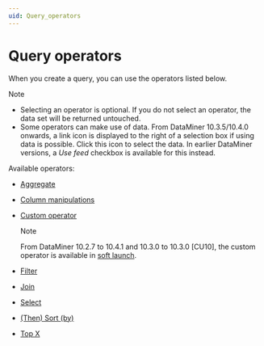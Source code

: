 ```yaml
---
uid: Query_operators
---
```


# Query operators

When you create a query, you can use the operators listed below.

> [!NOTE]
>
> - Selecting an operator is optional. If you do not select an operator, the data set will be returned untouched.
> - Some operators can make use of data. From DataMiner 10.3.5/10.4.0 onwards<!--  RN 35837 -->, a link icon is displayed to the right of a selection box if using data is possible. Click this icon to select the data. In earlier DataMiner versions, a *Use feed* checkbox is available for this instead.

Available operators:

- [Aggregate](xref:GQI_Aggregate)

- [Column manipulations](xref:GQI_Column_manipulations)

- [Custom operator](xref:GQI_Custom_Operator)

  > [!NOTE]
  > From DataMiner 10.2.7 to 10.4.1 and 10.3.0 to 10.3.0 [CU10]<!-- RN 37840 -->, the custom operator is available in [soft launch](xref:SoftLaunchOptions).

- [Filter](xref:GQI_Filter)

- [Join](xref:GQI_Join)

- [Select](xref:GQI_Select)

- [(Then) Sort (by)](xref:GQI_Sort)

- [Top X](xref:GQI_Top_X)
